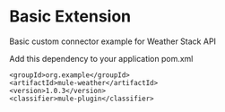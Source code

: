 # Basic Extension

Basic custom connector example for Weather Stack API


Add this dependency to your application pom.xml

```
<groupId>org.example</groupId>
<artifactId>mule-weather</artifactId>
<version>1.0.3</version>
<classifier>mule-plugin</classifier>
```
